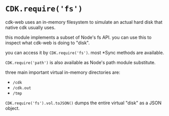 # `CDK.require('fs')`

cdk-web uses an in-memory filesystem to simulate an actual hard disk that native cdk usually uses.

this module implements a subset of Node's fs API. you can use this to inspect what cdk-web is doing to "disk".

you can access it by `CDK.require('fs')`. most \*Sync methods are available.

`CDK.require('path')` is also available as Node's path module substitute.

three main important virtual in-memory directories are:

- `/cdk`
- `/cdk.out`
- `/tmp`

`CDK.require('fs').vol.toJSON()` dumps the entire virtual "disk" as a JSON object.
